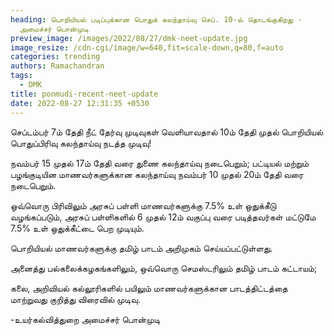 ```yaml
---
heading: பொறியியல் படிப்புக்கான பொதுக் கலந்தாய்வு செப். 10-ல் தொடங்குகிறது -
  அமைச்சர் பொன்முடி
preview_image: /images/2022/08/27/dmk-neet-update.jpg
image_resize: /cdn-cgi/image/w=640,fit=scale-down,q=80,f=auto
categories: trending
authors: Ramachandran
tags:
  - DMK
title: ponmudi-recent-neet-update
date: 2022-08-27 12:31:35 +0530
---
```

செப்டம்பர் 7ம் தேதி நீட் தேர்வு முடிவுகள் வெளியாவதால் 10ம் தேதி முதல் பொறியியல் பொதுப்பிரிவு கலந்தாய்வு நடத்த முடிவு! 

நவம்பர் 15 முதல் 17ம் தேதி வரை துணை கலந்தாய்வு நடைபெறும்; பட்டியல் மற்றும் பழங்குடியின மாணவர்களுக்கான கலந்தாய்வு நவம்பர் 10 முதல் 20ம் தேதி வரை நடைபெறும்.

ஒவ்வொரு பிரிவிலும் அரசுப் பள்ளி மாணவர்களுக்கு 7.5% உள் ஒதுக்கீடு வழங்கப்படும், அரசுப் பள்ளிகளில் 6 முதல் 12ம் வகுப்பு வரை படித்தவர்கள் மட்டுமே 7.5% உள் ஒதுக்கீட்டை பெற முடியும்.

பொறியியல் மாணவர்களுக்கு தமிழ் பாடம் அறிமுகம் செய்யப்பட்டுள்ளது.

அனைத்து பல்கலைக்கழகங்களிலும், ஒவ்வொரு செமஸ்டரிலும் தமிழ் பாடம் கட்டாயம்;

கலை, அறிவியல் கல்லூரிகளில் பயிலும் மாணவர்களுக்கான பாடத்திட்டத்தை மாற்றுவது குறித்து விரைவில் முடிவு.

\-உயர்கல்வித்துறை அமைச்சர் பொன்முடி